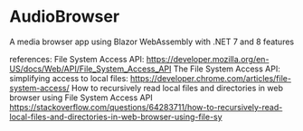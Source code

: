 # AudioBrowser
A media browser app using Blazor WebAssembly with .NET 7 and 8 features

references:
File System Access API: https://developer.mozilla.org/en-US/docs/Web/API/File_System_Access_API
The File System Access API: simplifying access to local files: https://developer.chrome.com/articles/file-system-access/
How to recursively read local files and directories in web browser using File System Access API https://stackoverflow.com/questions/64283711/how-to-recursively-read-local-files-and-directories-in-web-browser-using-file-sy